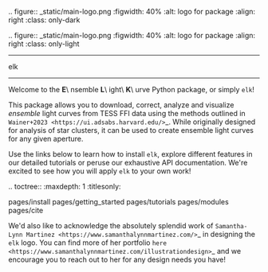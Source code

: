 .. figure:: _static/main-logo.png
   :figwidth: 40%
   :alt: logo for package
   :align: right
   :class: only-dark

.. figure:: _static/main-logo.png
   :figwidth: 40%
   :alt: logo for package
   :align: right
   :class: only-light

***
elk
***

Welcome to the **E**\ nsemble **L**\ ight\ **K**\ urve Python package, or simply ``elk``!

This package allows you to download, correct, analyze and visualize *ensemble* light curves from TESS FFI data using the methods outlined in `Wainer+2023 <https://ui.adsabs.harvard.edu/>`_. While originally designed for analysis of star clusters, it can be used to create ensemble light curves for any given aperture.

Use the links below to learn how to install ``elk``, explore different features in our detailed tutorials or peruse our exhaustive API documentation. We're excited to see how you will apply ``elk`` to your own work!

.. toctree::
   :maxdepth: 1
   :titlesonly:

   pages/install
   pages/getting_started
   pages/tutorials
   pages/modules
   pages/cite

We'd also like to acknowledge the absolutely splendid work of `Samantha-Lynn Martinez <https://www.samanthalynnmartinez.com/>`_ in designing the ``elk`` logo. You can find more of her portfolio `here <https://www.samanthalynnmartinez.com/illustrationdesign>`_ and we encourage you to reach out to her for any design needs you have!
